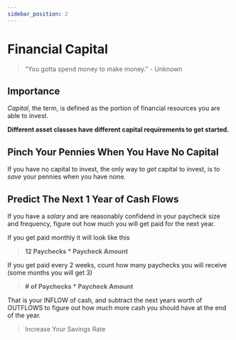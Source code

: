 ```yaml
---
sidebar_position: 2
---
```


# Financial Capital

>"You gotta spend money to make money." - Unknown

## Importance

*Capital*, the term, is defined as the portion of financial resources you are able to invest. 

**Different asset classes have different capital requirements to get started.**

## Pinch Your Pennies When You Have No Capital

If you have no capital to invest, the only way to *get* capital to invest, is to *save* your pennies when you have none.

## Predict The Next 1 Year of Cash Flows

If you have a *salary* and are reasonably confidend in your paycheck size and frequency, figure out how much you will get paid for the next year. 

If you get paid monthly it will look like this
>**12 Paychecks * Paycheck Amount**

If you get paid every 2 weeks, count how many paychecks you will receive (some months you will get 3)
>**# of Paychecks * Paycheck Amount**

That is your INFLOW of cash, and subtract the next years worth of OUTFLOWS to figure out how much more cash you should have at the end of the year.

>Increase Your Savings Rate